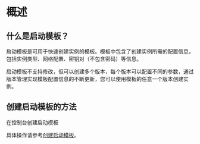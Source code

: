 # 概述<a name="ZH-CN_TOPIC_0000001093071640"></a>

## 什么是启动模板？<a name="section11245102015519"></a>

启动模板是可用于快速创建实例的模板。模板中包含了创建实例所需的配置信息，包括实例类型、网络配置、密钥对（不包含密码）等信息。

启动模板不支持修改，但可以创建多个版本，每个版本可以配置不同的参数，通过版本管理实现模板配置信息的不断更新，您可以使用模板的任意一个版本创建实例。

## 创建启动模板的方法<a name="section131789372518"></a>

在控制台创建启动模板

具体操作请参考[创建启动模板](创建启动模板.md)。

